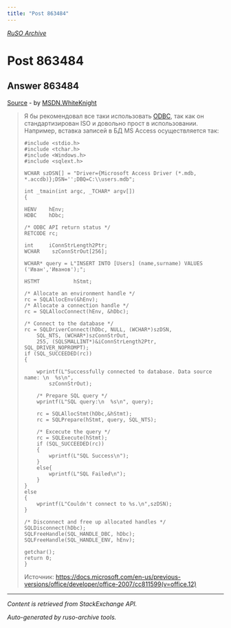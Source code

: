 ```yaml
---
title: "Post 863484"
---
```

<p><i><a href="https://github.com/MSDN-WhiteKnight/ruso-archive/">RuSO Archive</a></i></p>
<h1>Post 863484</h1>
<h2>Answer 863484</h2>
<p><a href="https://ru.stackoverflow.com/a/863484/">Source</a> - by <a href="https://ru.stackoverflow.com/users/240512/msdn-whiteknight">MSDN.WhiteKnight</a></p>
<blockquote>
<p>Я бы рекомендовал все таки использовать <a href="https://docs.microsoft.com/en-us/sql/odbc/microsoft-open-database-connectivity-odbc?view=sql-server-2017" rel="nofollow noreferrer">ODBC</a>, так как он стандартизирован ISO и довольно прост в использовании. Например, вставка записей в БД MS Access осуществляется так:</p>

<pre><code>#include &lt;stdio.h&gt;
#include &lt;tchar.h&gt;
#include &lt;Windows.h&gt;
#include &lt;sqlext.h&gt;

WCHAR szDSN[] = "Driver={Microsoft Access Driver (*.mdb, *.accdb)};DSN='';DBQ=C:\\users.mdb";

int _tmain(int argc, _TCHAR* argv[])
{    

HENV    hEnv;
HDBC    hDbc;

/* ODBC API return status */
RETCODE rc;

int     iConnStrLength2Ptr;
WCHAR    szConnStrOut[256];

WCHAR* query = L"INSERT INTO [Users] (name,surname) VALUES ('Иван','Иванов');";

HSTMT           hStmt;

/* Allocate an environment handle */
rc = SQLAllocEnv(&amp;hEnv);
/* Allocate a connection handle */
rc = SQLAllocConnect(hEnv, &amp;hDbc);

/* Connect to the database */
rc = SQLDriverConnect(hDbc, NULL, (WCHAR*)szDSN, 
    SQL_NTS, (WCHAR*)szConnStrOut, 
    255, (SQLSMALLINT*)&amp;iConnStrLength2Ptr, SQL_DRIVER_NOPROMPT);
if (SQL_SUCCEEDED(rc)) 
{

    wprintf(L"Successfully connected to database. Data source name: \n  %s\n", 
        szConnStrOut);  

    /* Prepare SQL query */
    wprintf(L"SQL query:\n  %s\n", query);

    rc = SQLAllocStmt(hDbc,&amp;hStmt);
    rc = SQLPrepare(hStmt, query, SQL_NTS);   

    /* Excecute the query */
    rc = SQLExecute(hStmt); 
    if (SQL_SUCCEEDED(rc)) 
    {
        wprintf(L"SQL Success\n");
    }
    else{
        wprintf(L"SQL Failed\n");
    }
}
else
{
    wprintf(L"Couldn't connect to %s.\n",szDSN);
}

/* Disconnect and free up allocated handles */
SQLDisconnect(hDbc);
SQLFreeHandle(SQL_HANDLE_DBC, hDbc);
SQLFreeHandle(SQL_HANDLE_ENV, hEnv);

getchar();
return 0;
}
</code></pre>

<p>Источник: <a href="https://docs.microsoft.com/en-us/previous-versions/office/developer/office-2007/cc811599(v=office.12)" rel="nofollow noreferrer">https://docs.microsoft.com/en-us/previous-versions/office/developer/office-2007/cc811599(v=office.12)</a></p>

</blockquote>
<hr/>
<p><i>Content is retrieved from StackExchange API. </i></p>
<p><i>Auto-generated by ruso-archive tools. </i></p>
